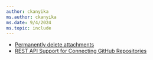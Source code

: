 ```yaml
---
author: ckanyika
ms.author: ckanyika
ms.date: 9/4/2024
ms.topic: include
---
```


- [Permanently delete attachments](#permanently-delete-attachments)
- [REST API Support for Connecting GitHub Repositories](#rest-api-support-for-connecting-github-repositories)